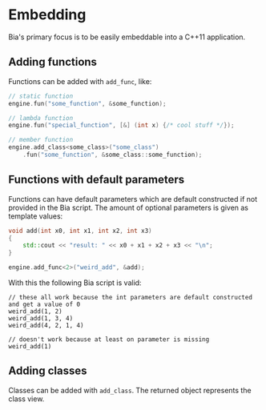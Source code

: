 # Embedding

Bia's primary focus is to be easily embeddable into a C++11 application.

## Adding functions

Functions can be added with `add_func`, like:

```cpp
// static function
engine.fun("some_function", &some_function);

// lambda function
engine.fun("special_function", [&] (int x) {/* cool stuff */});

// member function
engine.add_class<some_class>("some_class")
	.fun("some_function", &some_class::some_function);
```

## Functions with default parameters

Functions can have default parameters which are default constructed if not provided in the Bia script. The amount of optional parameters is given as template values:

```cpp
void add(int x0, int x1, int x2, int x3)
{
	std::cout << "result: " << x0 + x1 + x2 + x3 << "\n";
}

engine.add_func<2>("weird_add", &add);
```

With this the following Bia script is valid:

```
// these all work because the int parameters are default constructed and get a value of 0
weird_add(1, 2)
weird_add(1, 3, 4)
weird_add(4, 2, 1, 4)

// doesn't work because at least on parameter is missing
weird_add(1)
```

## Adding classes

Classes can be added with `add_class`. The returned object represents the class view.